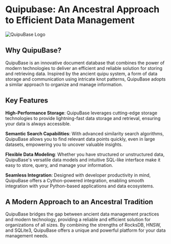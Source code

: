 # Quipubase: An Ancestral Approach to Efficient Data Management

![QuipuBase Logo](favicon.svg)

## Why QuipuBase?

QuipuBase is an innovative document database that combines the power of modern technologies to deliver an efficient and reliable solution for storing and retrieving data. Inspired by the ancient quipu system, a form of data storage and communication using intricate knot patterns, QuipuBase adopts a similar approach to organize and manage information.

## Key Features

**High-Performance Storage**: QuipuBase leverages cutting-edge storage technologies to provide lightning-fast data storage and retrieval, ensuring your data is always accessible.

**Semantic Search Capabilities**: With advanced similarity search algorithms, QuipuBase allows you to find relevant data points quickly, even in large datasets, empowering you to uncover valuable insights.

**Flexible Data Modeling**: Whether you have structured or unstructured data, QuipuBase's versatile data models and intuitive SQL-like interface make it easy to store, query, and manage your information.

**Seamless Integration**: Designed with developer productivity in mind, QuipuBase offers a Cython-powered integration, enabling smooth integration with your Python-based applications and data ecosystems.

## A Modern Approach to an Ancestral Tradition

QuipuBase bridges the gap between ancient data management practices and modern technology, providing a reliable and efficient solution for organizations of all sizes. By combining the strengths of RocksDB, HNSW, and SQLite3, QuipuBase offers a unique and powerful platform for your data management needs.



